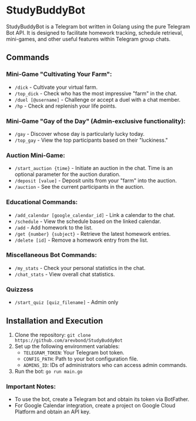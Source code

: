 # StudyBuddyBot

StudyBuddyBot is a Telegram bot written in Golang using the pure Telegram Bot API. It is designed to facilitate homework tracking, schedule retrieval, mini-games, and other useful features within Telegram group chats.

## Commands

### Mini-Game "Cultivating Your Farm":

- `/dick` - Cultivate your virtual farm.
- `/top_dick` - Check who has the most impressive "farm" in the chat.
- `/duel [@username]` - Challenge or accept a duel with a chat member.
- `/hp` - Check and replenish your life points.

### Mini-Game "Gay of the Day" (Admin-exclusive functionality):

- `/gay` - Discover whose day is particularly lucky today.
- `/top_gay` - View the top participants based on their "luckiness."

### Auction Mini-Game:

- `/start_auction {time}` - Initiate an auction in the chat. Time is an optional parameter for the auction duration.
- `/deposit [value]` - Deposit units from your "farm" into the auction.
- `/auction` - See the current participants in the auction.

### Educational Commands:

- `/add_calendar [google_calendar_id]` - Link a calendar to the chat.
- `/schedule` - View the schedule based on the linked calendar.
- `/add` - Add homework to the list.
- `/get {number} {subject}` - Retrieve the latest homework entries.
- `/delete [id]` - Remove a homework entry from the list.

### Miscellaneous Bot Commands:

- `/my_stats` - Check your personal statistics in the chat.
- `/chat_stats` - View overall chat statistics.

### Quizzess

- `/start_quiz [quiz_filename]` - Admin only

## Installation and Execution

1. Clone the repository: `git clone https://github.com/arevbond/StudyBuddyBot`
2. Set up the following environment variables:
    - `TELEGRAM_TOKEN`: Your Telegram bot token.
    - `CONFIG_PATH`: Path to your bot configuration file.
    - `ADMINS_ID`: IDs of administrators who can access admin commands.
3. Run the bot: `go run main.go`

### Important Notes:

- To use the bot, create a Telegram bot and obtain its token via BotFather.
- For Google Calendar integration, create a project on Google Cloud Platform and obtain an API key.
